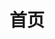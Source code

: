 ---
home: true
title: 首页
heroText: Orillusion
tagline: 次时代 WebGPU 引擎
heroImage: /images/logo_blue.png
actions:
  - text: 快速入门
    link: /guide/getting-started.html
    type: primary
  - text: 查看介绍
    link: /guide/
    type: secondary
features:
  - title: 简单易用
    details:
      极其简单的数据驱动开发，易用的JavaScript API，免费，永久开源！
  - title: 灵活扩展
    details:
      可扩展的ECS框架，可以简单做为一个库使用，也可以自如伸缩至一套完整框架
  - title: 超强性能
    details: 
      原生 Web 跨平台运行环境，超快的 WebGPU 渲染技术，最省心的优化体验
footer:
  MIT Licensed | Copyright © 2021 Orillusion | 京ICP备2021027896号
---